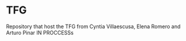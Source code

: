 # TFG
Repository that host the TFG from Cyntia Villaescusa, Elena Romero and Arturo Pinar
IN PROCCESSs
